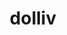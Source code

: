 ---
id: 929
title: dolliv
types: [grass,normal]
image: https://raw.githubusercontent.com/PokeAPI/sprites/master/sprites/pokemon/929.png
---